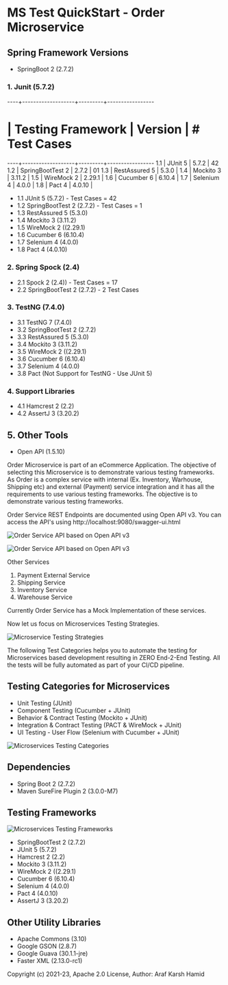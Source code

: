 # MS Test QuickStart - Order Microservice

## Spring Framework Versions

- SpringBoot 2 (2.7.2)

### 1. Junit (5.7.2)

----+-------------------+---------+-----------------
#   | Testing Framework | Version | # Test Cases
----+-------------------+---------+-----------------
1.1 | JUnit 5           | 5.7.2   | 42
1.2 | SpringBootTest 2  | 2.7.2   | 01
1.3 | RestAssured 5     | 5.3.0   |
1.4 | Mockito 3         | 3.11.2  |
1.5 | WireMock 2        | 2.29.1  |
1.6 | Cucumber 6        | 6.10.4  |
1.7 | Selenium 4        | 4.0.0   |
1.8 | Pact 4            | 4.0.10  |

- 1.1 JUnit 5 (5.7.2) - Test Cases = 42
- 1.2 SpringBootTest 2 (2.7.2) - Test Cases = 1
- 1.3 RestAssured 5 (5.3.0)
- 1.4 Mockito 3 (3.11.2)
- 1.5 WireMock 2 ((2.29.1)
- 1.6 Cucumber 6 (6.10.4)
- 1.7 Selenium 4 (4.0.0)
- 1.8 Pact 4 (4.0.10)

### 2. Spring Spock (2.4)

- 2.1 Spock 2 (2.4)) - Test Cases = 17
- 2.2 SpringBootTest 2 (2.7.2) - 2 Test Cases

### 3. TestNG (7.4.0)

- 3.1 TestNG 7 (7.4.0)
- 3.2 SpringBootTest 2 (2.7.2)
- 3.3 RestAssured 5 (5.3.0)
- 3.4 Mockito 3 (3.11.2)
- 3.5 WireMock 2 ((2.29.1)
- 3.6 Cucumber 6 (6.10.4)
- 3.7 Selenium 4 (4.0.0)
- 3.8 Pact (Not Support for TestNG - Use JUnit 5)

### 4. Support Libraries
- 4.1 Hamcrest 2 (2.2)
- 4.2 AssertJ 3 (3.20.2)

## 5. Other Tools 
- Open API (1.5.10)

Order Microservice is part of an eCommerce Application. The objective of selecting this Microservice is to demonstrate various testing frameworks. As Order is a complex service with internal (Ex. Inventory, Warhouse, Shipping etc) and external (Payment) service integration and it has all the requirements to use various testing frameworks. The objective is to demonstrate various testing frameworks. 

Order Service REST Endpoints are documented using Open API v3. 
You can access the API's using http://localhost:9080/swagger-ui.html

![Order Service API based on Open API v3](https://raw.githubusercontent.com/arafkarsh/ms-test-quickstart/master/diagrams/Order-OpenAPI-Order.jpg)

![Order Service API based on Open API v3](https://raw.githubusercontent.com/arafkarsh/ms-test-quickstart/master/diagrams/Order-OpenAPI-Core.jpg)

Other Services

1. Payment External Service
2. Shipping Service
3. Inventory Service
4. Warehouse Service

Currently Order Service has a Mock Implementation of these services.

Now let us focus on Microservices Testing Strategies.

![Microservice Testing Strategies](https://raw.githubusercontent.com/arafkarsh/ms-test-quickstart/master/diagrams/Microservices-Testing-Strategies-1.jpg)

The following Test Categories helps you to automate the testing for Microservices based development resulting in ZERO End-2-End Testing.
All the tests will be fully automated as part of your CI/CD pipeline.

## Testing Categories for Microservices

- Unit Testing (JUnit)
- Component Testing (Cucumber + JUnit)
- Behavior &  Contract Testing (Mockito + JUnit)
- Integration & Contract Testing (PACT & WireMock + JUnit)
- UI Testing - User Flow (Selenium with Cucumber + JUnit)

![Microservices Testing Categories](https://raw.githubusercontent.com/arafkarsh/ms-test-quickstart/master/diagrams/Microservices-Testing-Strategies-2.jpg)

## Dependencies

- Spring Boot 2 (2.7.2)
- Maven SureFire Plugin 2 (3.0.0-M7)

## Testing Frameworks

![Microservices Testing Frameworks](https://raw.githubusercontent.com/arafkarsh/ms-test-quickstart/master/diagrams/Microservices-Testing-Tools.jpg)

- SpringBootTest 2 (2.7.2)
- JUnit 5 (5.7.2)
- Hamcrest 2 (2.2)
- Mockito 3 (3.11.2)
- WireMock 2 ((2.29.1)
- Cucumber 6 (6.10.4)
- Selenium 4 (4.0.0)
- Pact 4 (4.0.10)
- AssertJ 3 (3.20.2)

## Other Utility Libraries

- Apache Commons (3.10)
- Google GSON (2.8.7)
- Google Guava (30.1.1-jre)
- Faster XML (2.13.0-rc1)


Copyright (c) 2021-23, Apache 2.0 License, Author: Araf Karsh Hamid

